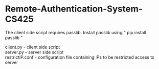Remote-Authentication-System-CS425
==================================

The client side script requires passlib.
Install passlib using " pip install passlib "


client.py       - client side script <br/>
server.py       - server side script <br/>
restrictIP.conf - configuration file containing IPs to be restricted access to server
